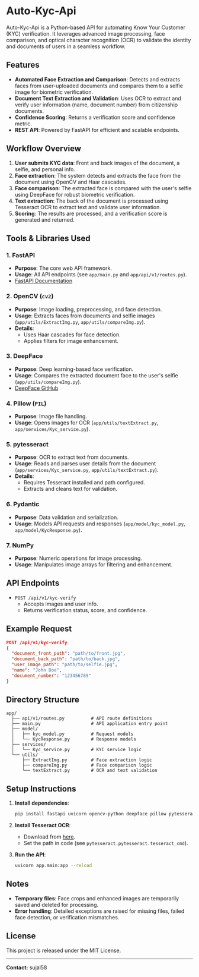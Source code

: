 # Auto-Kyc-Api

Auto-Kyc-Api is a Python-based API for automating Know Your Customer (KYC) verification. It leverages advanced image processing, face comparison, and optical character recognition (OCR) to validate the identity and documents of users in a seamless workflow.

## Features

- **Automated Face Extraction and Comparison**: Detects and extracts faces from user-uploaded documents and compares them to a selfie image for biometric verification.
- **Document Text Extraction and Validation**: Uses OCR to extract and verify user information (name, document number) from citizenship documents.
- **Confidence Scoring**: Returns a verification score and confidence metric.
- **REST API**: Powered by FastAPI for efficient and scalable endpoints.

## Workflow Overview

1. **User submits KYC data**: Front and back images of the document, a selfie, and personal info.
2. **Face extraction**: The system detects and extracts the face from the document using OpenCV and Haar cascades.
3. **Face comparison**: The extracted face is compared with the user's selfie using DeepFace for robust biometric verification.
4. **Text extraction**: The back of the document is processed using Tesseract OCR to extract text and validate user information.
5. **Scoring**: The results are processed, and a verification score is generated and returned.

## Tools & Libraries Used

### 1. FastAPI
- **Purpose**: The core web API framework.
- **Usage**: All API endpoints (see `app/main.py` and `app/api/v1/routes.py`).
- [FastAPI Documentation](https://fastapi.tiangolo.com/)

### 2. OpenCV (`cv2`)
- **Purpose**: Image loading, preprocessing, and face detection.
- **Usage**: Extracts faces from documents and selfie images (`app/utils/ExtractImg.py`, `app/utils/compareImg.py`).
- **Details**:
  - Uses Haar cascades for face detection.
  - Applies filters for image enhancement.

### 3. DeepFace
- **Purpose**: Deep learning-based face verification.
- **Usage**: Compares the extracted document face to the user's selfie (`app/utils/compareImg.py`).
- [DeepFace GitHub](https://github.com/serengil/deepface)

### 4. Pillow (`PIL`)
- **Purpose**: Image file handling.
- **Usage**: Opens images for OCR (`app/utils/textExtract.py`, `app/services/Kyc_service.py`).

### 5. pytesseract
- **Purpose**: OCR to extract text from documents.
- **Usage**: Reads and parses user details from the document (`app/services/Kyc_service.py`, `app/utils/textExtract.py`).
- **Details**:
  - Requires Tesseract installed and path configured.
  - Extracts and cleans text for validation.

### 6. Pydantic
- **Purpose**: Data validation and serialization.
- **Usage**: Models API requests and responses (`app/model/kyc_model.py`, `app/model/KycResponse.py`).

### 7. NumPy
- **Purpose**: Numeric operations for image processing.
- **Usage**: Manipulates image arrays for filtering and enhancement.

## API Endpoints

- `POST /api/v1/kyc-verify`
  - Accepts images and user info.
  - Returns verification status, score, and confidence.

## Example Request

```json
POST /api/v1/kyc-verify
{
  "document_front_path": "path/to/front.jpg",
  "document_back_path": "path/to/back.jpg",
  "user_image_path": "path/to/selfie.jpg",
  "name": "John Doe",
  "document_number": "123456789"
}
```

## Directory Structure

```
app/
  ├── api/v1/routes.py          # API route definitions
  ├── main.py                   # API application entry point
  ├── model/
  │   ├── kyc_model.py          # Request models
  │   └── KycResponse.py        # Response models
  ├── services/
  │   └── Kyc_service.py        # KYC service logic
  └── utils/
      ├── ExtractImg.py         # Face extraction logic
      ├── compareImg.py         # Face comparison logic
      └── textExtract.py        # OCR and text validation
```

## Setup Instructions

1. **Install dependencies**:
   ```bash
   pip install fastapi uvicorn opencv-python deepface pillow pytesseract numpy
   ```
2. **Install Tesseract OCR**:
   - Download from [here](https://github.com/tesseract-ocr/tesseract).
   - Set the path in code (see `pytesseract.pytesseract.tesseract_cmd`).

3. **Run the API**:
   ```bash
   uvicorn app.main:app --reload
   ```

## Notes

- **Temporary files**: Face crops and enhanced images are temporarily saved and deleted for processing.
- **Error handling**: Detailed exceptions are raised for missing files, failed face detection, or verification mismatches.

## License

This project is released under the MIT License.

---

**Contact:** sujal58